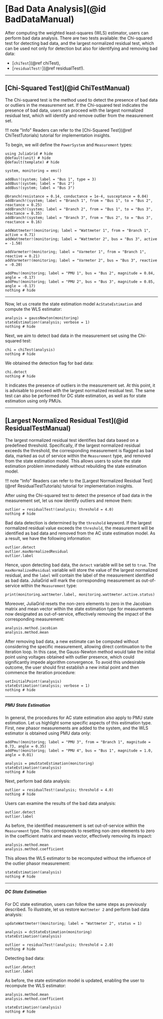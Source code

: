 # [Bad Data Analysis](@id BadDataManual)
After computing the weighted least-squares (WLS) estimator, users can perform bad data analysis. There are two tests available: the Chi-squared test for detecting bad data, and the largest normalized residual test, which can be used not only for detection but also for identifying and removing bad data:
* [`chiTest`](@ref chiTest),
* [`residualTest!`](@ref residualTest!).

---

## [Chi-Squared Test](@id ChiTestManual)
The Chi-squared test is the method used to detect the presence of bad data or outliers in the measurement set. If the Chi-squared test indicates the presence of bad data, users can proceed with the largest normalized residual test, which will identify and remove outlier from the measurement set.

!!! note "Info"
    Readers can refer to the [Chi-Squared Test](@ref ChiTestTutorials) tutorial for implementation insights.

To begin, we will define the `PowerSystem` and `Measurement` types:
```@example ACSEWLS
using JuliaGrid # hide
@default(unit) # hide
@default(template) # hide

system, monitoring = ems()

addBus!(system; label = "Bus 1", type = 3)
addBus!(system; label = "Bus 2")
addBus!(system; label = "Bus 3")

@branch(resistance = 0.14, conductance = 1e-4, susceptance = 0.04)
addBranch!(system; label = "Branch 1", from = "Bus 1", to = "Bus 2", reactance = 0.25)
addBranch!(system; label = "Branch 2", from = "Bus 1", to = "Bus 3", reactance = 0.35)
addBranch!(system; label = "Branch 3", from = "Bus 2", to = "Bus 3", reactance = 0.16)

addWattmeter!(monitoring; label = "Wattmeter 1", from = "Branch 1", active = 0.71)
addWattmeter!(monitoring; label = "Wattmeter 2", bus = "Bus 3", active = -1.50)

addVarmeter!(monitoring; label = "Varmeter 1", from = "Branch 1", reactive = 0.21)
addVarmeter!(monitoring; label = "Varmeter 2", bus = "Bus 3", reactive = -0.20)

addPmu!(monitoring; label = "PMU 1", bus = "Bus 2", magnitude = 0.84, angle = -0.17)
addPmu!(monitoring; label = "PMU 2", bus = "Bus 3", magnitude = 0.85, angle = -0.17)
nothing # hide
```
---

Now, let us create the state estimation model `AcStateEstimation` and compute the WLS estimator:
```@example ACSEWLS
analysis = gaussNewton(monitoring)
stateEstimation!(analysis; verbose = 1)
nothing # hide
```

Next, we aim to detect bad data in the measurement set using the Chi-squared test:
```@example ACSEWLS
chi = chiTest(analysis)
nothing # hide
```

We obtained the detection flag for bad data:
```@repl ACSEWLS
chi.detect
nothing # hide
```

It indicates the presence of outliers in the measurement set. At this point, it is advisable to proceed with the largest normalized residual test. The same test can also be performed for DC state estimation, as well as for state estimation using only PMUs.

---

## [Largest Normalized Residual Test](@id ResidualTestManual)
The largest normalized residual test identifies bad data based on a predefined threshold. Specifically, if the largest normalized residual exceeds the threshold, the corresponding measurement is flagged as bad data, marked as out of service within the `Measurement` type, and removed from the state estimation model. This allows users to solve the state estimation problem immediately without rebuilding the state estimation model.

!!! note "Info"
    Readers can refer to the [Largest Normalized Residual Test](@ref ResidualTestTutorials) tutorial for implementation insights.

After using the Chi-squared test to detect the presence of bad data in the measurement set, let us now identify outliers and remove them:
```@example ACSEWLS
outlier = residualTest!(analysis; threshold = 4.0)
nothing # hide
```

Bad data detection is determined by the `threshold` keyword. If the largest normalized residual value exceeds the `threshold`, the measurement will be identified as bad data and removed from the AC state estimation model. As a result, we have the following information:
```@repl ACSEWLS
outlier.detect
outlier.maxNormalizedResidual
outlier.label
```

Hence, upon detecting bad data, the `detect` variable will be set to `true`. The `maxNormalizedResidual` variable will store the value of the largest normalized residual, and the `label` will contain the label of the measurement identified as bad data. JuliaGrid will mark the corresponding measurement as out-of-service within the `Measurement` type:
```@repl ACSEWLS
print(monitoring.wattmeter.label, monitoring.wattmeter.active.status)
```

Moreover, JuliaGrid resets the non-zero elements to zero in the Jacobian matrix and mean vector within the state estimation type for measurements now designated as out-of-service, effectively removing the impact of the corresponding measurement:
```@repl ACSEWLS
analysis.method.jacobian
analysis.method.mean
```

After removing bad data, a new estimate can be computed without considering the specific measurement, allowing direct continuation to the iteration loop. In this case, the Gauss-Newton method would take the initial point using voltages obtained with outlier presence, which could significantly impede algorithm convergence. To avoid this undesirable outcome, the user should first establish a new initial point and then commence the iteration procedure:
```@example ACSEWLS
setInitialPoint!(analysis)
stateEstimation!(analysis; verbose = 1)
nothing # hide
```

---

##### PMU State Estimation
In general, the procedures for AC state estimation also apply to PMU state estimation. Let us highlight some specific aspects of this estimation type. First, new phasor measurements are added to the system, and the WLS estimator is obtained using PMU data only:
```@example ACSEWLS
addPmu!(monitoring; label = "PMU 3", from = "Branch 1", magnitude = 0.73, angle = 0.35)
addPmu!(monitoring; label = "PMU 4", bus = "Bus 1", magnitude = 1.0, angle = 0.01)

analysis = pmuStateEstimation(monitoring)
stateEstimation!(analysis)
nothing # hide
```

Next, perform bad data analysis:
```@example ACSEWLS
outlier = residualTest!(analysis; threshold = 4.0)
nothing # hide
```

Users can examine the results of the bad data analysis:
```@repl ACSEWLS
outlier.detect
outlier.label
```

As before, the identified measurement is set out-of-service within the `Measurement` type. This corresponds to resetting non-zero elements to zero in the coefficient matrix and mean vector, effectively removing its impact:
```@repl ACSEWLS
analysis.method.mean
analysis.method.coefficient
```

This allows the WLS estimator to be recomputed without the influence of the outlier phasor measurement:
```@example ACSEWLS
stateEstimation!(analysis)
nothing # hide
```

---

##### DC State Estimation
For DC state estimation, users can follow the same steps as previously described. To illustrate, let us restore `Wattmeter 2` and perform bad data analysis:
```@example ACSEWLS
updateWattmeter!(monitoring; label = "Wattmeter 2", status = 1)

analysis = dcStateEstimation(monitoring)
stateEstimation!(analysis)

outlier = residualTest!(analysis; threshold = 2.0)
nothing # hide
```

Detecting bad data:
```@repl ACSEWLS
outlier.detect
outlier.label
```

As before, the state estimation model is updated, enabling the user to recompute the WLS estimator:
```@repl ACSEWLS
analysis.method.mean
analysis.method.coefficient

stateEstimation!(analysis)
nothing # hide
```